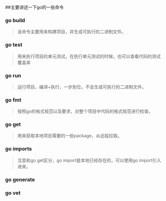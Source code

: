 ##主要讲述一下go的一些命令

### go build

>该命令主要用来构建项目，并生成可执行的二进制文件。

### go test

> 用来执行项目的单元测试，在执行单元测试的时候，也可以查看代码的测试覆盖率

### go run

>运行项目，编译+执行，一步到位，不会生成可执行的二进制文件。

### go fmt

>按照go的格式规范以及要求，对整个项目中代码的格式规范进行检查。

### go get

>用来获取本地项目需要的一些package，从远程拉取。

### go imports

>注意和go get区分，go import是本地已经存在的，可以使用go import引入进来。

### go generate

### go vet